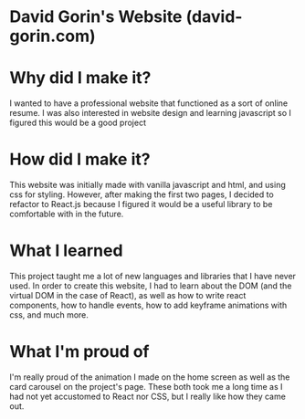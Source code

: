 # David Gorin's Website (david-gorin.com)

# Why did I make it?

I wanted to have a professional website that functioned as a sort of online resume. I was also interested in website design and learning javascript so I figured this would be a good project

# How did I make it?

This website was initially made with vanilla javascript and html, and using css for styling. However, after making the first two pages, I decided to refactor to React.js because I figured it would be a useful library to be comfortable with in the future. 

# What I learned

This project taught me a lot of new languages and libraries that I have never used. In order to create this website, I had to learn about the DOM (and the virtual DOM in the case of React), as well as how to write react components, how to handle events, how to add keyframe animations with css, and much more.

# What I'm proud of

I'm really proud of the animation I made on the home screen as well as the card carousel on the project's page. These both took me a long time as I had not yet accustomed to React nor CSS, but I really like how they came out.
